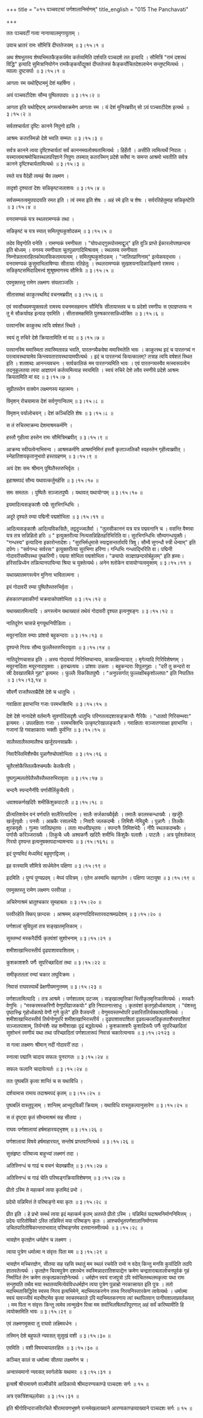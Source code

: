 +++
title = "०१५ पञ्चवट्यां पर्णशालानिर्माणम्"
title_english = "015 The Panchavati"

+++


ततः पञ्चवटीं गत्वा नानाव्यालमृगायुताम् ।  

उवाच भ्रातरं रामः सौमित्रिं दीप्ततेजसम्  ॥  ३।१५।१  ॥   

अथ शेषभूतस्य शेष्यभिमतकैङ्कर्यमेव कर्तव्यमिति दर्शयति पञ्चदशे तत इत्यादि
। सौमित्रिं "रामं दशरथं विद्धि" इत्यादि सुमित्रानियोगेन
रामकैङ्कर्योद्युक्तं दीप्ततेजसं कैङ्कर्योचितदेशलाभेन सन्तुष्टमित्यर्थः ।
व्यालाः दुष्टसर्पाः  ॥  ३।१५।१  ॥   

  

आगताः स्म यथोद्दिष्टममुं देशं महर्षिणा ।  

अयं पञ्चवटीदेशः सौम्य पुष्पितपादपः  ॥  ३।१५।२  ॥   

आगता इति यथोद्दिष्टम् अगस्त्योक्तक्रमेण आगताः स्म । यं देशं मुनिरब्रवीत्
सो ऽयं पञ्चवटीदेश इत्यर्थः  ॥  ३।१५।२  ॥   

  

सर्वतश्चार्यतां दृष्टिः कानने निपुणो ह्यसि ।  

आश्रमः कतरस्मिन्नो देशे भवति सम्मतः  ॥  ३।१५।३  ॥   

सर्वत्र कानने त्वया दृष्टिश्चार्यतां सर्वं काननमवलोक्यतामित्यर्थः ।
हिर्हेतौ । असीति त्वमित्यर्थे निपातः । यस्मात्त्वमाश्रमोचितस्थलपरिज्ञाने
निपुणः तस्मात् कतरस्मिन् प्रदेशे सर्वेषां नः समन्त आश्रमो भवतीति सर्वत्र
कानने दृष्टिश्चार्यतामित्यर्थः  ॥  ३।१५।३  ॥   

  

रमते यत्र वैदेही त्वमहं चैव लक्ष्मण ।  

तादृशो दृश्यातां देशः सन्निकृष्टजलाशयः  ॥  ३।१५।४  ॥   

सर्वसम्मतत्वमुपपादयति रमत इति । त्वं रमस इति शेषः । अहं रमे इति च शेषः ।
सर्वरतिहेतुमाह सन्निकृष्टेति  ॥  ३।१५।४  ॥   

  

वनरामण्यकं यत्र स्थलरामण्यकं तथा ।  

सन्निकृष्टं च यत्र स्यात् समित्पुष्पकुशोदकम्  ॥  ३।१५।५  ॥   

तदेव विवृणोति वनेति । रामण्यकं रमणीयता । "योपधाद्गुरूपोत्तमाद्वुञ्" इति
वुञि प्राप्ते ईकारलोपश्छान्दस इति बोध्यम् । वनस्य रमणीयता
चूतपुन्नागादिमिश्रत्वम् । स्थलस्य रमणीयता
निम्नोन्नतत्वरहितकोमलसिकतामयत्वम् । समित्पुष्पकुशोदकम् ।
"जातिरप्राणिनाम्" इत्येकवद्भावः । वनरामण्यकं कुसुमाभिलाषिण्याः सीतायाः
रतिहेतुः । स्थलरामण्यकं सुखशयनादिकाङ्क्षिणो रामस्य ।
सन्निकृष्टसमिदादिमत्त्वं शुश्रूषमाणस्य सौमित्रेः  ॥  ३।१५।५  ॥   

  

एवमुक्तस्तु रामेण लक्ष्मणः संयताञ्जलिः ।  

सीतासमक्षं काकुत्स्थमिदं वचनमब्रवीत्  ॥  ३।१५।६  ॥   

एवं स्वसौख्यमप्युक्तवतो रामस्य वचनमसहमानः सौमित्रिः सीतायास्तव च यः
प्रदेशो रमणीयः स एवाज्ञप्तव्यः न तु मे सौकर्यावह इत्याह एवमिति ।
सीतासमक्षमिति पुरुषकारसान्निध्योक्तिः  ॥  ३।१५।६  ॥   

  

परवानस्मि काकुस्थ त्वयि वर्षशतं स्थिते ।  

स्वयं तु रुचिरे देशे क्रियातामिति मां वद  ॥  ३।१५।७  ॥   

परवानस्मि ममास्मिता तवास्मितावन्न भवति, पारतन्त्र्यैकवेषा ममास्मितेति
भावः । काकुत्स्थ इदं च पारतन्त्र्यं न परत्वावस्थायामेव
किन्त्ववतारावस्थायामपीत्यर्थः । इदं च पारतन्त्र्यं कियत्कालम्? तत्राह
त्वयि वर्षशतं स्थित इति । शतशब्दः आनन्त्यवचनः । सार्वकालिकं मम
पारतन्त्र्यमिति भावः । एवं पारतन्त्र्यस्यैव मत्स्वरूपत्वेन तदनुकूलतया
त्वया आज्ञापनं कर्तव्यमित्याह स्वयमिति । स्वयं रुचिरे देशे तवैव रमणीये
प्रदेशे आश्रमः क्रियतामिति मां वद  ॥  ३।१५।७  ॥   

  

सुप्रीतस्तेन वाक्येन लक्ष्मणस्य महात्मनः ।  

विमृशन् रोचयामास देशं सर्वगुणान्वितम्  ॥  ३।१५।८  ॥   

विमृशन् पर्यालोचयन् । देशं कञ्चिदिति शेषः  ॥  ३।१५।८  ॥   

  

स तं रुचिरमाक्रम्य देशमाश्रमकर्मणि ।  

हस्तौ गृहीत्वा हस्तेन रामः सौमित्रिमब्रवीत्  ॥  ३।१५।९  ॥   

आक्रम्य स्वीयत्वेनाभिमन्य । आश्रमकर्मणि आश्रमनिमित्तं हस्तौ कृताञ्जलिकौ
स्वहस्तेन गृहीत्वाब्रवीत् । स्नेहातिशयकृतानुभावो हस्तग्रहणम्  ॥  ३।१५।९
 ॥   

  

अयं देशः समः श्रीमान् पुष्पितैस्तरुभिर्वृतः ।  

इहाश्रमपदं सौम्य यथावत्कर्तुमर्हसि  ॥  ३।१५।१०  ॥   

समः समतलः । पुष्पितैः सञ्जातपुष्पैः । यथावत् यथायोग्यम्  ॥  ३।१५।१०  ॥   

  

इयमादित्यसङ्काशैः पद्मैः सुरभिगन्धिभिः ।  

अदूरे दृश्यते रम्या पद्मिनी पद्मशोभिता  ॥  ३।१५।११  ॥   

आदित्यसङ्काशैः आदित्यविकसितैः, तद्वदुज्ज्वलैर्वा । "तुलसीकाननं यत्र यत्र
पद्मवनानि च । वसन्ति वैष्णवा यत्र तत्र सन्निहितो हरिः  ॥ " इत्युक्तरीत्या
नित्यसन्निहितहरिभिरिति वा। सुरभिगन्धिभिः सौम्यगन्धयुक्तैः। "गन्धस्य"
इत्यादिना इकारोन्तादेशः। "सुरभिर्मधुमासे स्याद्वसन्तर्तावपि त्रिषु।
सौम्यै सुगन्धौ स्त्री धेन्वाम्" इति दर्पणः। "सर्वगन्धः सर्वरसः"
इत्युक्तरीत्या सुरभिणा हरिणा। गन्धिभिः गन्धवद्भिरिति वा। पद्मिनी
गोदावरीसमीपस्था पुष्करिणी। पद्मया शोभिता पद्मशोभिता। "ङ्यापोः
सञ्ज्ञाछन्दसोर्बहुलम्" इति ह्रस्वः। हरिसान्निध्येन तन्नित्यानपायिन्या
श्रिया च युक्तेत्यर्थः। अनेन श्लोकेन वासयोग्यत्वमुक्तम्  ॥  ३।१५।११  ॥   

  

यथाख्यातमगस्त्येन मुनिना भावितात्मना ।  

इयं गोदावरी रम्या पुष्पितैस्तरुभिर्वृता ।  

हंसकारण्डवाकीर्णा चक्रवाकोपशोभिता  ॥  ३।१५।१२  ॥   

यथाख्यातमित्यादि । अगस्त्येन यथाख्यातं तथेयं गोदावरी दृश्यत इत्यनुषङ्गः
 ॥  ३।१५।१२  ॥   

  

नातिदूरेण चासन्ने मृगयूथनिपीडिताः ।  

मयूरनादिता रम्याः प्रांशवो बहुकन्दराः  ॥  ३।१५।१३  ॥   

दृश्यन्ते गिरयः सौम्य फुल्लैस्तरुभिरावृताः  ॥  ३।१५।१४  ॥   

नातिदूरेणचासन्न इति । अस्य गोदावर्या गिरिभिश्चान्वयः, काकाक्षिन्यायात् ।
मृगेत्यादि गिरिविशेषणम् । मयूरनादिताः मयूरनादयुक्ताः । इतच्प्रत्ययः ।
प्रांशवः उन्नताः । बहुकन्दराः विपुलगुहाः । "दरी तु कन्दरो वा स्री
देवखातबिले गुहा" इत्यमरः । फुल्लैः विकसितपुष्पैः । "अनुपसर्गात्
फुल्लक्षीबकृशोल्लघाः" इति निपातितः  ॥  ३।१५।१३,१४  ॥   

  

सौवर्णै राजतैस्ताम्रैर्देशे देशे च धातुभिः ।  

गवाक्षिता इवाभान्ति गजाः परमभक्तिभिः  ॥  ३।१५।१५  ॥   

देशे देशे नानादेशे वर्तमानैः सुवर्णादिसदृशैः धातुभिः
परिणतत्वदशासङ्क्रान्तैः गैरिकैः । "धातवो गिरिसम्भवाः" इत्यमरः ।
उपलक्षिताः गजाः । परमभक्तिभिः उत्कृष्टरेखालङ्कारैः । गवाक्षिताः
सञ्जातगवाक्षा इवाभान्ति । गजानां हि गवाक्षाकाराः भक्तीः कुर्वन्ति  ॥ 
३।१५।१५  ॥   

  

सालैस्तालैस्तमालैश्च खर्जूरपनसाम्रकैः ।  

निवारैस्तिमिशैश्चैव पुन्नागैश्चोपशोभिताः  ॥  ३।१५।१६  ॥   

चूतैरशोकैस्तिलकैश्चम्पकैः केतकैरपि ।  

पुष्पगुल्मलतोपेतैस्तैस्तैस्तरुभिरावृताः  ॥  ३।१५।१७  ॥   

चन्दनैः स्पन्दनैर्नीपैः पर्णासैर्लिकुचैरपि ।  

धवाश्वकर्णखदिरैः शमीकिंशुकपाटलैः  ॥  ३।१५।१८  ॥   

प्रीत्यतिशयेन वनं वर्णयति सालैरित्यादिना । सालैः सर्जकाख्यैर्वृक्षैः ।
तमालैः कालस्कन्धाख्यैः । खर्जूरैः खर्जूरवृक्षैः । पनसैः । आम्रकैः
रसालभेदैः । निवारैः जलकदम्बैः । तिमिशैः नेमिद्रुमैः । पुन्नागैः । तिलकैः
क्षुरकवृक्षैः । गुल्माः जातिप्रभृतयः । लताः माधवीप्रभृतयः । स्पन्दनैः
तिमिशभेदैः । नीपैः स्थलकदम्बकैः । पर्णासैः करिञ्जराख्यैः । लिकुचैः धवैः
अश्वकर्णैः खदिरैः शमीभिः किंशुकैः पलाशैः । पाटलैः । अत्र पूर्वश्लोकात्
गिरयो दृश्यन्त इत्यनुषक्तपदाभ्यामन्वयः  ॥  ३।१५।१६१८  ॥   

  

इदं पुण्यमिदं मेध्यमिदं बहुमृगद्विजम् ।  

इह वत्स्यामि सौमित्रे सार्धमेतेन पक्षिणा  ॥  ३।१५।१९  ॥   

इदमिति । पुण्यं पुण्यप्रदम् । मेघ्यं पवित्रम् । एतेन अस्माभिः सहागतेन ।
पक्षिणा जटायुषा  ॥  ३।१५।१९  ॥   

  

एवमुक्तस्तु रामेण लक्ष्मणः परवीरहा ।  

अचिरेणाश्रमं भ्रातुश्चकार सुमहाबलः  ॥  ३।१५।२०  ॥   

परवीरहेति क्किप् छान्दसः । आश्रमम् अङ्गणादिविस्तारवदाश्रमप्रदेशम्  ॥ 
३।१५।२०  ॥   

  

पर्णशालां सुविपुलां तत्र सङ्खातमृत्तिकाम् ।  

सुस्तम्भां मस्करैर्दीर्घैः कृतवंशां सुशोभनाम्  ॥  ३।१५।२१  ॥   

शमीशाखाभिरास्तीर्य दृढपाशावपाशिताम् ।  

कुशकाशशरैः पर्णैः सुपरिच्छादितां तथा  ॥  ३।१५।२२  ॥   

समीकृततलां रम्यां चकार लघुविक्रमः ।  

निवासं राघवस्यार्थे प्रेक्षणीयमनुत्तमम्  ॥  ३।१५।२३  ॥   

पर्णशालामित्यादि । तत्र आश्रमे । पर्णशालाम् उटजम् । सङ्खातमृत्तिकां
भित्तीकृतमृत्तिकामित्यर्थः । मस्करैः वेणुभिः । "मस्करमस्करिणौ
वेणुपरिव्राजकयोः" इति निपातनात्साधुः । कृतवंशां कृतगृहोर्ध्वकाष्ठाम् ।
"वंशस्तु पृष्ठास्थ्नि गृहोर्ध्वकाष्ठे वेणौ गुणे कुले" इति वैजयन्ती ।
वेणुमयस्तम्भोपरि प्रसारिततिर्यक्काष्ठामित्यर्थः । शमीशाखाभिरास्तीर्य
तिर्यग्वेणूपरि शमीशाखाभिरास्तीर्य । दृढपाशावपाशितां
दृढवल्कलादिकृतपाशैरवपाशितां सञ्जातपाशाम्, तिर्यग्वंशैः सह शमीशाखाः दृढं
बद्ध्वेत्यर्थः । कुशकाशशरैः कुशादिरूपैः पर्णैः सुपरिच्छादितां सुशोभनं
रमणीयं यथा तथा परिच्छादितां पर्णशालारूपं निवासं चकारेत्यन्वयः  ॥ 
३।१५।२१२३  ॥   

  

स गत्वा लक्ष्मणः श्रीमान् नदीं गोदावरीं तदा ।  

स्नात्वा पद्मानि चादाय सफलः पुनरागतः  ॥  ३।१५।२४  ॥   

सफलः फलानि चादायेत्यर्तः  ॥  ३।१५।२४  ॥   

  

ततः पुष्पबलिं कृत्वा शान्तिं च स यथाविधि ।  

दर्शयामास रामाय तदाश्रमपदं कृतम्  ॥  ३।१५।२५  ॥   

पुष्पबलिं वास्तुपूजाम् । शान्तिम् आभ्युदयिकीं क्रियाम् । यथाविधि
वास्तुकल्पानुसारेण  ॥  ३।१५।२५  ॥   

  

स तं दृष्ट्वा कृतं सौम्यमाश्रमं सह सीतया ।  

राघवः पर्णशालायां हर्षमाहारयद्भृशम्  ॥  ३।१५।२६  ॥   

पर्णशालायां विषये हर्षमाहारयत्, सन्तोषं प्राप्तवानित्यर्थः  ॥  ३।१५।२६
 ॥   

  

सुसंहृष्टः परिष्वज्य बाहुभ्यां लक्ष्मणं तदा ।  

अतिस्निग्धं च गाढं च वचनं चेदमब्रवीत्  ॥  ३।१५।२७  ॥   

अतिस्निग्धं च गाढं चेति परिष्वङ्गक्रियाविशेषणम्  ॥  ३।१५।२७  ॥   

  

प्रीतो ऽस्मि ते महत्कर्म त्वया कृतमिदं प्रभो ।  

प्रदेयो यन्निमित्तं ते परिष्वङ्गो मया कृतः  ॥  ३।१५।२८  ॥   

प्रीत इति । हे प्रभो समर्थ त्वया इदं महत्कर्म कृतम् अतस्ते प्रीतो ऽस्मि
। यन्निमितं यदाश्रमनिर्माणनिमित्तम् । प्रदेयः पारितोषिको ऽस्ति
तन्निमित्तं मया परिष्वङ्गः कृतः । आश्चर्यभूतपर्णशालानिर्माणस्य
उचितपारितोषिकान्तराभावात् परिष्वङ्गमेव दत्तवानस्मीत्यर्थः  ॥  ३।१५।२८
 ॥   

  

भावज्ञेन कृतज्ञेन धर्मज्ञेन च लक्ष्मण ।  

त्वाया पुत्रेण धर्मात्मा न संवृत्तः पिता मम  ॥  ३।१५।२९  ॥   

भावज्ञेन मच्चित्तज्ञेन, सीतया सह रहसि स्थातुं मम स्थलं रचयेति रामो न
वदेत् किन्तु मनसि कुर्यादिति तदपि ज्ञातवतेत्यर्थः । कृतज्ञेन चिरमपुत्रेण
दशरथेन स्वस्मिन्नादरातिशयाद्येन क्रमेण चन्द्रताराबलालोचनपूर्वकं गृहं
निर्मापितं तेन क्रमेण तत्कृतप्रकारज्ञेनेत्यर्थः । धर्मज्ञेन स्वयं
राजपुत्रो ऽपि स्वोचितस्थलमकृत्वा यथा रामः सन्तुष्यति तथैव मया
स्थातव्यमित्येवंविधधर्मज्ञेन त्वया पुत्रेण पुन्नाम्रो नरकात्त्रायत इति
पुत्रः । ततो मदभिमतासिद्धिरेव स्वस्य निरय इत्यभिमेने, मदभिमतकरणेन तस्य
निरयनिस्तारकेण त्वयेत्यर्थः । धर्मात्मा स्वयं यावज्जीवं मदभीष्टमेव
कृत्वा स्वचरमकाले ऽपि मदभिमतकरणाय त्वां स्थापितवान् पानीयशालाप्रवर्तकवत्
। मम पिता न संवृत्तः किन्तु त्वमेव त्वन्मुखेन पित्त्रा मम
सर्वाभिलषितपरिपूरणात् अहं सर्वं करिष्यामीति हि त्वयोक्तमिति भावः  ॥ 
३।१५।२९  ॥   

  

एवं लक्ष्मणमुक्त्वा तु राघवो लक्ष्मिवर्धनः ।  

तस्मिन् देशे बहुफले न्यवसत् सुसुखं वशी  ॥  ३।१५।३०  ॥   

एवमिति । वशी विषयचापलरहितः  ॥  ३।१५।३०  ॥   

  

कञ्चित् कालं स धर्मात्मा सीतया लक्ष्मणेन च ।  

अन्वास्यमानो न्यवसत् स्वर्गलोके यथामरः  ॥  ३।१५।३१  ॥   

इत्यार्षे श्रीरामायणे वाल्मीकीये आदिकाव्ये श्रीमदारण्यकाण्डे पञ्चदशः
सर्गः  ॥  १५  ॥   

अत्र एकत्रिंशच्छ्लोकाः  ॥  ३।१५।३१  ॥   

इति श्रीगोविन्दराजविरचिते श्रीरामायणभूषणे रत्नमेखलाख्याने
आरण्यकाण्डव्याख्याने पञ्चदशः सर्गः  ॥  १५  ॥   


